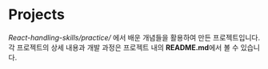 # Projects
_React-handling-skills/practice/_ 에서 배운 개념들을 활용하여 만든 프로젝트입니다.<br>
각 프로젝트의 상세 내용과 개발 과정은 프로젝트 내의 **README.md**에서 볼 수 있습니다.
